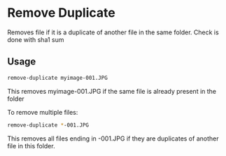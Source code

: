 Remove Duplicate
===================

Removes file if it is a duplicate of another file in the same folder. Check is done with sha1 sum

## Usage ##
```bash
remove-duplicate myimage-001.JPG
```

This removes myimage-001.JPG if the same file is already present in the folder


To remove multiple files:
```bash
remove-duplicate *-001.JPG
```

This removes all files ending in -001.JPG if they are duplicates of another file in this folder. 